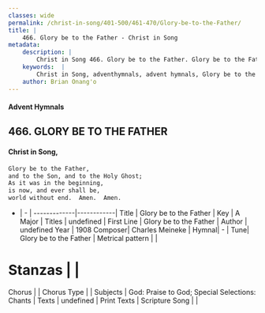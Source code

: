 ```yaml
---
classes: wide
permalink: /christ-in-song/401-500/461-470/Glory-be-to-the-Father/
title: |
    466. Glory be to the Father - Christ in Song
metadata:
    description: |
        Christ in Song 466. Glory be to the Father. Glory be to the Father,  and to the Son, and to the Holy Ghost; As it was in the beginning, is now, and ever shall be, world without end.  Amen.  Amen.
    keywords:  |
        Christ in Song, adventhymnals, advent hymnals, Glory be to the Father, Glory be to the Father. 
    author: Brian Onang'o
---
```


#### Advent Hymnals
## 466. GLORY BE TO THE FATHER
####  Christ in Song,

```txt
Glory be to the Father, 
and to the Son, and to the Holy Ghost;
As it was in the beginning,
is now, and ever shall be,
world without end.  Amen.  Amen.

```

- |   -  |
-------------|------------|
Title | Glory be to the Father |
Key | A Major |
Titles | undefined |
First Line | Glory be to the Father |
Author | undefined
Year | 1908
Composer| Charles Meineke |
Hymnal|  - |
Tune| Glory be to the Father |
Metrical pattern | |
# Stanzas |  |
Chorus |  |
Chorus Type |  |
Subjects | God: Praise to God; Special Selections: Chants |
Texts | undefined |
Print Texts | 
Scripture Song |  |
    
